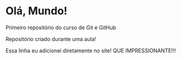 # Olá, Mundo!
Primeiro repositório do curso de Git e GitHub

Repositório criado durante uma aula!

Essa linha eu adicionei diretamente no site! QUE IMPRESSIONANTE!!!
